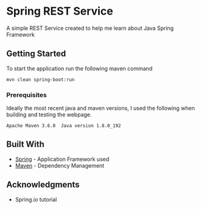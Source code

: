 # Spring REST Service

A simple REST Service created to help me learn about Java Spring Framework


## Getting Started

To start the application run the following maven command

```
mvn clean spring-boot:run
```

### Prerequisites

Ideally the most recent java and maven versions, I used the following when building and testing the webpage.

```
Apache Maven 3.6.0  Java version 1.8.0_192
```

## Built With

* [Spring](https://spring.io/) - Application Framework used
* [Maven](https://maven.apache.org/) - Dependency Management


## Acknowledgments

* Spring.io tutorial
